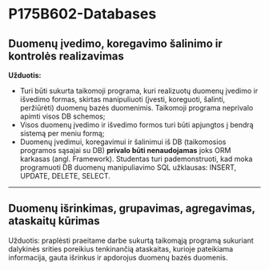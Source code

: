 # P175B602-Databases

## Duomenų įvedimo, koregavimo šalinimo ir kontrolės realizavimas
**Užduotis:**
* Turi būti sukurta taikomoji programa, kuri realizuotų duomenų įvedimo ir išvedimo formas, skirtas manipuliuoti (įvesti, koreguoti, šalinti, peržiūrėti) duomenų bazės duomenimis. Taikomoji programa neprivalo apimti visos DB schemos;
* Visos duomenų įvedimo ir išvedimo formos turi būti apjungtos į bendrą sistemą per meniu formą;
* Duomenų įvedimui, koregavimui ir šalinimui iš DB (taikomosios programos sąsajai su DB) **privalo būti nenaudojamas** joks ORM karkasas (angl. Framework). Studentas turi pademonstruoti, kad moka programuoti DB duomenų manipuliavimo SQL užklausas: INSERT, UPDATE, DELETE, SELECT.

---

## Duomenų išrinkimas, grupavimas, agregavimas, ataskaitų kūrimas
Užduotis: praplėsti praeitame darbe sukurtą taikomąją programą sukuriant dalykinės srities poreikius tenkinančią ataskaitas, kurioje pateikiama informacija, gauta išrinkus ir apdorojus duomenų bazės duomenis.

